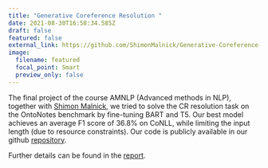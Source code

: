 ```yaml
---
title: "Generative Coreference Resolution "
date: 2021-08-30T16:58:34.585Z
draft: false
featured: false
external_link: https://github.com/ShimonMalnick/Generative-Coreference-Resolution
image:
  filename: featured
  focal_point: Smart
  preview_only: false
---
```

The final project of the course AMNLP (Advanced methods in NLP), together with [Shimon Malnick](https://www.linkedin.com/in/shimon-malnick-1b8404125/), we tried to solve the CR resolution task on the OntoNotes benchmark by fine-tuning BART and T5. Our best model achieves an average F1 score of 36.8% on CoNLL, while limiting the input length  (due to resource constraints). Our code is publicly available in our github [repository](https://github.com/ShimonMalnick/Generative-Coreference-Resolution).

Further details can be found in the [report](https://drive.google.com/file/d/1UZ4IZqfQ-GxO6Hk_L5fLMc2BouO2079s/view).